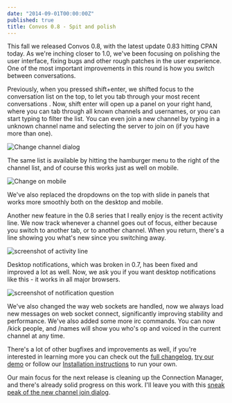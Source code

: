 ```yaml
---
date: "2014-09-01T00:00:00Z"
published: true
title: Convos 0.8 - Spit and polish
---
```


This fall we released Convos 0.8, with the latest update 0.83 hitting CPAN today.
As we're inching closer to 1.0, we've been focusing on polishing the user
interface, fixing bugs and other rough patches in the user experience.
One of the most important improvements in this round is how you switch
between conversations.

Previously, when you pressed shift+enter, we shifted focus to the conversation list
on the top, to let you tab through your most recent conversations . Now, shift enter
will open up a panel on your right hand, where you can tab through all known
channels and usernames, or you can start typing to filter the list. You can
even join a new channel by typing in a unknown channel name and selecting the
server to join on (if you have more than one).

![Change channel dialog](https://www.evernote.com/shard/s22/sh/493629eb-7410-4807-8b9a-77ffdfcb008c/1a67e008fb5105064c856aab56226b57/deep/0/Nordaaker-demo----mojo-on-perlorg---oh-hai!.png)

The same list is available by hitting the hamburger menu to the right of the
channel list, and of course this works just as well on mobile.

![Change on mobile](https://www.evernote.com/shard/s22/sh/82aeb0af-cdf8-4b6c-8c26-7db02cfb1ecf/65c5c8c90bab5007ea6c697b00223b42/deep/0/Screenshot-01.09.14-13-52.png)

We've also replaced the dropdowns on the top with slide in panels that works
more smoothly both on the desktop and mobile.

Another new feature in the 0.8 series that I really enjoy is the recent activity line.
We now track whenever a channel goes out of focus, either because you switch
to another tab, or to another channel. When you return, there's a line showing you
what's new since you switching away.

![screenshot of activity line](https://www.evernote.com/shard/s22/sh/6ecc7f7d-3784-4f17-b2ed-398ac12ba558/10a5b6575f6438be4abcc9c66c01adae/deep/0/Nordaaker-demo----mojo-on-perlorg---oh-hai!.png)

Desktop notifications, which was broken in 0.7, has been fixed and improved a
lot as well. Now, we ask you if you want desktop notifications like this - it
works in all major browsers.

![screenshot of notification
question](https://www.evernote.com/shard/s22/sh/d3453d9b-d20a-4896-93c2-7c229b4ed991/569988001dab2c4495f76fc279ae14c7/deep/0/Nordaaker-demo----uberadmins-on-linpro.png)

We've also changed the way web sockets are handled, now we always load new
messages on web socket connect, significantly improving stability and
performance. We've also added some more irc commands. You can now /kick people,
and /names will show you who's op and voiced in the current channel at any time.

There's a lot of other bugfixes and improvements as well, if you're interested in learning more you
can check out the [full changelog](https://github.com/Nordaaker/convos/blob/master/CHANGELOG.md),
[try our demo](http://demo.convos.by/) or follow our [Installation
instructions](https://github.com/Nordaaker/convos/#installation) to run your own.

Our main focus for the next release is cleaning up the Connection Manager, and there's already
solid progress on this work. I'll leave you with this [sneak peak of the new channel join dialog](http://home.thorsen.pm/private/raw/notverysecret/convos/channel-list-2014-08-31-15-11-41.ogv).
